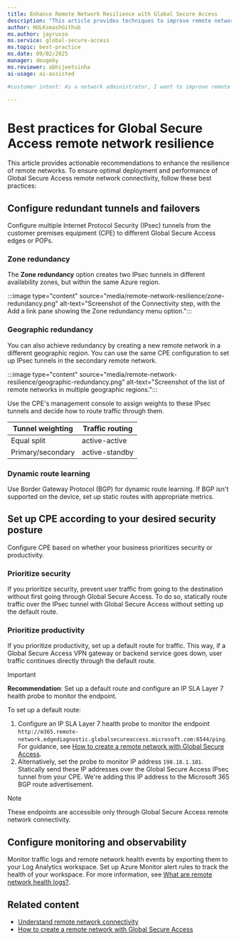 ```yaml
---
title: Enhance Remote Network Resilience with Global Secure Access
description: "This article provides techniques to improve remote network resilience with Global Secure Access."
author: HULKsmashGithub
ms.author: jayrusso
ms.service: global-secure-access
ms.topic: best-practice
ms.date: 09/02/2025
manager: dougeby
ms.reviewer: abhijeetsinha
ai-usage: ai-assisted

#customer intent: As a network administrator, I want to improve remote network resilience so that users can maintain connectivity during disruptions.

---
```


# Best practices for Global Secure Access remote network resilience
This article provides actionable recommendations to enhance the resilience of remote networks. To ensure optimal deployment and performance of Global Secure Access remote network connectivity, follow these best practices:
 
## Configure redundant tunnels and failovers
Configure multiple Internet Protocol Security (IPsec) tunnels from the customer premises equipment (CPE) to different Global Secure Access edges or POPs. 

### Zone redundancy 
The **Zone redundancy** option creates two IPsec tunnels in different availability zones, but within the same Azure region. 

:::image type="content" source="media/remote-network-resilience/zone-redundancy.png" alt-text="Screenshot of the Connectivity step, with the Add a link pane showing the Zone redundancy menu option.":::   

### Geographic redundancy
You can also achieve redundancy by creating a new remote network in a different geographic region. You can use the same CPE configuration to set up IPsec tunnels in the secondary remote network.  

:::image type="content" source="media/remote-network-resilience/geographic-redundancy.png" alt-text="Screenshot of the list of remote networks in multiple geographic regions.":::   

Use the CPE's management console to assign weights to these IPsec tunnels and decide how to route traffic through them. 

|Tunnel weighting  |Traffic routing  |
|---------|---------|
|Equal split     | active-active        |
|Primary/secondary     | active-standby        |

### Dynamic route learning
Use Border Gateway Protocol (BGP) for dynamic route learning. If BGP isn't supported on the device, set up static routes with appropriate metrics. 

## Set up CPE according to your desired security posture
Configure CPE based on whether your business prioritizes security or productivity.

### Prioritize security
If you prioritize security, prevent user traffic from going to the destination without first going through Global Secure Access. To do so, statically route traffic over the IPsec tunnel with Global Secure Access without setting up the default route.

### Prioritize productivity
If you prioritize productivity, set up a default route for traffic. This way, if a Global Secure Access VPN gateway or backend service goes down, user traffic continues directly through the default route.

> [!IMPORTANT]
> **Recommendation**: Set up a default route and configure an IP SLA Layer 7 health probe to monitor the endpoint.

To set up a default route:
1. Configure an IP SLA Layer 7 health probe to monitor the endpoint `http://m365.remote-network.edgediagnostic.globalsecureaccess.microsoft.com:6544/ping`. For guidance, see [How to create a remote network with Global Secure Access](how-to-create-remote-networks.md).
1. Alternatively, set the probe to monitor IP address `198.18.1.101`. Statically send these IP addresses over the Global Secure Access IPsec tunnel from your CPE. We're adding this IP address to the Microsoft 365 BGP route advertisement.

> [!NOTE]
> These endpoints are accessible only through Global Secure Access remote network connectivity.

## Configure monitoring and observability
Monitor traffic logs and remote network health events by exporting them to your Log Analytics workspace. Set up Azure Monitor alert rules to track the health of your workspace. For more information, see [What are remote network health logs?](how-to-remote-network-health-logs.md).

## Related content

- [Understand remote network connectivity](concept-remote-network-connectivity.md)
- [How to create a remote network with Global Secure Access](how-to-create-remote-networks.md)
